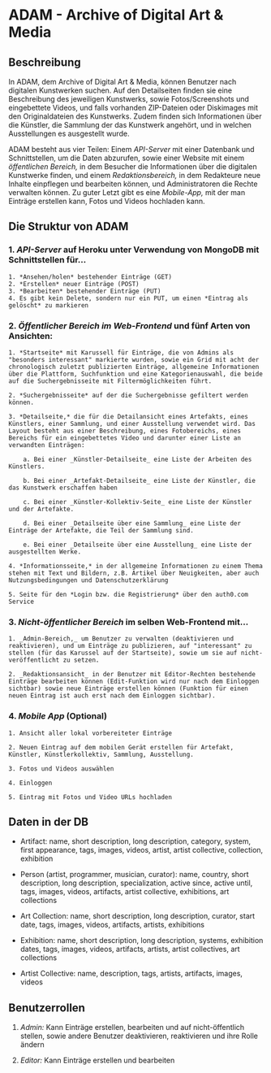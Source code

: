 # ADAM - Archive of Digital Art & Media

## Beschreibung
In ADAM, dem Archive of Digital Art & Media, können Benutzer nach digitalen Kunstwerken suchen. Auf den Detailseiten finden sie eine Beschreibung des jeweiligen Kunstwerks, sowie Fotos/Screenshots und eingebettete Videos, und falls vorhanden ZIP-Dateien oder Diskimages mit den Originaldateien des Kunstwerks. Zudem finden sich Informationen über die Künstler, die Sammlung der das Kunstwerk angehört, und in welchen Ausstellungen es ausgestellt wurde.

ADAM besteht aus vier Teilen: Einem _API-Server_ mit einer Datenbank und Schnittstellen, um die Daten abzurufen, sowie einer Website mit einem _öffentlichen Bereich,_ in dem Besucher die Informationen über die digitalen Kunstwerke finden, und einem _Redaktionsbereich,_ in dem Redakteure neue Inhalte einpflegen und bearbeiten können, und Administratoren die Rechte verwalten können. Zu guter Letzt gibt es eine _Mobile-App,_ mit der man Einträge erstellen kann, Fotos und Videos hochladen kann.

## Die Struktur von ADAM

### 1. _API-Server_ auf Heroku unter Verwendung von MongoDB mit Schnittstellen für...

    1. *Ansehen/holen* bestehender Einträge (GET)
    2. *Erstellen* neuer Einträge (POST)
    3. *Bearbeiten* bestehender Einträge (PUT)
    4. Es gibt kein Delete, sondern nur ein PUT, um einen *Eintrag als gelöscht* zu markieren

### 2. _Öffentlicher Bereich im Web-Frontend_ und fünf Arten von Ansichten:

    1. *Startseite* mit Karussell für Einträge, die von Admins als "besonders interessant" markierte wurden, sowie ein Grid mit acht der chronologisch zuletzt publizierten Einträge, allgemeine Informationen über die Plattform, Suchfunktion und eine Kategorienauswahl, die beide auf die Suchergebnisseite mit Filtermöglichkeiten führt.
    
    2. *Suchergebnisseite* auf der die Suchergebnisse gefiltert werden können.
  
    3. *Detailseite,* die für die Detailansicht eines Artefakts, eines Künstlers, einer Sammlung, und einer Ausstellung verwendet wird. Das Layout besteht aus einer Beschreibung, eines Fotobereichs, eines Bereichs für ein eingebettetes Video und darunter einer Liste an verwandten Einträgen:

        a. Bei einer _Künstler-Detailseite_ eine Liste der Arbeiten des Künstlers.

        b. Bei einer _Artefakt-Detailseite_ eine Liste der Künstler, die das Kunstwerk erschaffen haben

        c. Bei einer _Künstler-Kollektiv-Seite_ eine Liste der Künstler und der Artefakte.

        d. Bei einer _Detailseite über eine Sammlung_ eine Liste der Einträge der Artefakte, die Teil der Sammlung sind.

        e. Bei einer _Detailseite über eine Ausstellung_ eine Liste der ausgestellten Werke.

    4. *Informationsseite,* in der allgemeine Informationen zu einem Thema stehen mit Text und Bildern, z.B. Artikel über Neuigkeiten, aber auch Nutzungsbedingungen und Datenschutzerklärung

    5. Seite für den *Login bzw. die Registrierung* über den auth0.com Service

### 3. *Nicht-öffentlicher Bereich* im selben Web-Frontend mit...

    1. _Admin-Bereich,_ um Benutzer zu verwalten (deaktivieren und reaktivieren), und um Einträge zu publizieren, auf "interessant" zu stellen (für das Karussel auf der Startseite), sowie um sie auf nicht-veröffentlicht zu setzen.
    
    2. _Redaktionsansicht_ in der Benutzer mit Editor-Rechten bestehende Einträge bearbeiten können (Edit-Funktion wird nur nach dem Einloggen sichtbar) sowie neue Einträge erstellen können (Funktion für einen neuen Eintrag ist auch erst nach dem Einloggen sichtbar).

### 4. *Mobile App* (Optional)

    1. Ansicht aller lokal vorbereiteter Einträge
    
    2. Neuen Eintrag auf dem mobilen Gerät erstellen für Artefakt, Künstler, Künstlerkollektiv, Sammlung, Ausstellung.
    
    3. Fotos und Videos auswählen
    
    4. Einloggen
    
    5. Eintrag mit Fotos und Video URLs hochladen

## Daten in der DB

- Artifact: name, short description, long description, category, system, first appearance, tags, images, videos, artist, artist collective, collection, exhibition

- Person (artist, programmer, musician, curator): name, country, short description, long description, specialization, active since, active until, tags, images, videos, artifacts, artist collective, exhibitions, art collections

- Art Collection: name, short description, long description, curator, start date, tags, images, videos, artifacts, artists, exhibitions

- Exhibition: name, short description, long description, systems, exhibition dates, tags, images, videos, artifacts, artists, artist collectives, art collections

- Artist Collective: name, description, tags, artists, artifacts, images, videos

## Benutzerrollen

1. *Admin:* Kann Einträge erstellen, bearbeiten und auf nicht-öffentlich stellen, sowie andere Benutzer deaktivieren, reaktivieren und ihre Rolle ändern

2. *Editor:* Kann Einträge erstellen und bearbeiten
